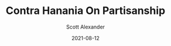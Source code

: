 ---
layout: podcast
title: "Contra Hanania On Partisanship"
author: Scott Alexander
description: https://astralcodexten.substack.com/p/contra-hanania-on-partisanship
date: 2021-08-12
length: 3613842
duration: 903
guid: contra-hanania-on-partisanship
---